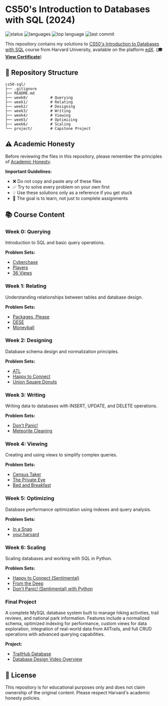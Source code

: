 # CS50's Introduction to Databases with SQL (2024)

![status](https://img.shields.io/badge/-completed-34A853?style=flat&label=status&labelColor=23555555)
![languages](https://img.shields.io/github/languages/count/tmoesl/lead-conversion-prediction?label=languages)
![top language](https://img.shields.io/github/languages/top/tmoesl/cs50-sql?&color=red)
![last commit](https://img.shields.io/github/last-commit/tmoesl/cs50-sql?style=flat&color=white)

This repository contains my solutions to [CS50's Introduction to Databases with SQL](https://cs50.harvard.edu/sql/) course from Harvard University, available on the platform [edX](https://www.edx.org/learn/sql/harvard-university-cs50-s-introduction-to-databases-with-sql). (🎓 **[View Certificate](https://courses.edx.org/certificates/f575af38bc2b46d693af65b1339330e9)**)

## 📁 Repository Structure

```
cs50-sql/
├── .gitignore
├── README.md
├── week0/          # Querying
├── week1/          # Relating
├── week2/          # Designing
├── week3/          # Writing
├── week4/          # Viewing
├── week5/          # Optimizing
├── week6/          # Scaling
└── project/        # Capstone Project
```

## ⚠️ Academic Honesty

Before reviewing the files in this repository, please remember the principles of [Academic Honesty](https://cs50.harvard.edu/x/honesty/).

**Important Guidelines:**
- ❌ Do not copy and paste any of these files
- ✅ Try to solve every problem on your own first
- 💡 Use these solutions only as a reference if you get stuck
- 🎯 The goal is to learn, not just to complete assignments

## 📚 Course Content

### Week 0: Querying
Introduction to SQL and basic query operations.

**Problem Sets:**
- [Cyberchase](week0/cyberchase)
- [Players](week0/players)
- [36 Views](week0/views)

### Week 1: Relating
Understanding relationships between tables and database design.

**Problem Sets:**
- [Packages, Please](week1/packages)
- [DESE](week1/dese)
- [Moneyball](week1/moneyball)

### Week 2: Designing
Database schema design and normalization principles.

**Problem Sets:**
- [ATL](week2/atl)
- [Happy to Connect](week2/connect)
- [Union Square Donuts](week2/donuts)

### Week 3: Writing
Writing data to databases with INSERT, UPDATE, and DELETE operations.

**Problem Sets:**
- [Don't Panic!](week3/dont-panic)
- [Meteorite Cleaning](week3/meteorites)

### Week 4: Viewing
Creating and using views to simplify complex queries.

**Problem Sets:**
- [Census Taker](week4/census)
- [The Private Eye](week4/private)
- [Bed and Breakfast](week4/bnb)

### Week 5: Optimizing
Database performance optimization using indexes and query analysis.

**Problem Sets:**
- [In a Snap](week5/snap)
- [your.harvard](week5/harvard)

### Week 6: Scaling
Scaling databases and working with SQL in Python.

**Problem Sets:**
- [Happy to Connect (Sentimental)](week6/sentimental-connect)
- [From the Deep](week6/deep)
- [Don't Panic! (Sentimental) with Python](week6/sentimental-dont-panic)

### Final Project
A complete MySQL database system built to manage hiking activities, trail reviews, and national park information.
Features include a normalized schema, optimized indexing for performance, custom views for data exploration, integration of real-world data from AllTrails, and full CRUD operations with advanced querying capabilities.

**Project:**
- [TrailHub Database](project) 
- [Database Design Video Overview](https://youtu.be/zQm1ip0P9KE)

## 📝 License

This repository is for educational purposes only and does not claim ownership of the original content. Please respect Harvard's academic honesty policies.
